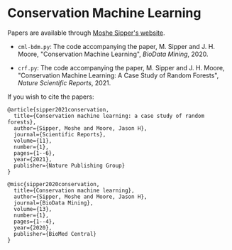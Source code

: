 # Conservation Machine Learning

Papers are available through [Moshe Sipper's website](http://www.moshesipper.com/).

* `cml-bdm.py`: The code accompanying the paper, M. Sipper and J. H. Moore, "Conservation Machine Learning", _BioData Mining_, 2020. 

* `crf.py`: The code accompanying the paper, M. Sipper and J. H. Moore, "Conservation Machine Learning: A Case Study of Random Forests", _Nature Scientific Reports_, 2021. 

If you wish to cite the papers:
```
@article{sipper2021conservation,
  title={Conservation machine learning: a case study of random forests},
  author={Sipper, Moshe and Moore, Jason H},
  journal={Scientific Reports},
  volume={11},
  number={1},
  pages={1--6},
  year={2021},
  publisher={Nature Publishing Group}
}

@misc{sipper2020conservation,
  title={Conservation machine learning},
  author={Sipper, Moshe and Moore, Jason H},
  journal={BioData Mining},
  volume={13},
  number={1},
  pages={1--4},
  year={2020},
  publisher={BioMed Central}
}
```
